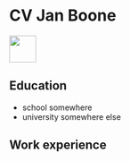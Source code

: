 CV Jan Boone
============



<img src="http://www.cpb.nl/sites/default/files/pictures/picture-4302.jpg" width="48">


Education
---------

* school somewhere
* university somewhere else

Work experience
---------------
